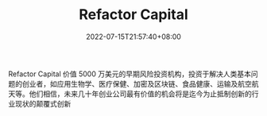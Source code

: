 ﻿---
weight: 
title: "Refactor Capital"
description: "Refactor Capital 价值 5000 万美元的早期风险投资机构，投资于解决人类基本问题的创业者，如应用生物学、医疗保健、加密及区块链、食品健康、运输及航空航天等"
date: 2022-07-15T21:57:40+08:00
lastmod: 2022-07-15T16:45:40+08:00
draft: false
authors: ["seven"]
featuredImage: "refactor-capital.png"
link: "refactor.com/"
tags: ["投资机构","Refactor Capital"]
categories: ["navigation"]
navigation: ["投资机构"]
lightgallery: true
toc: true
pinned: false
recommend: false
recommend1: false
---
Refactor Capital 价值 5000 万美元的早期风险投资机构，投资于解决人类基本问题的创业者，如应用生物学、医疗保健、加密及区块链、食品健康、运输及航空航天等。他们相信，未来几十年创业公司最有价值的机会将是迄今为止抵制创新的行业现状的颠覆式创新

